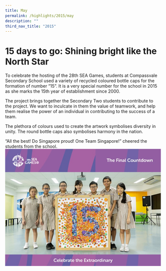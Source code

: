 ```yaml
---
title: May
permalink: /highlights/2015/may
description: ""
third_nav_title: "2015"
---
```

# 15 days to go: Shining bright like the North Star

To celebrate the hosting of the 28th SEA Games, students at Compassvale Secondary School used a variety of recycled coloured bottle caps for the formation of number “15”. It is a very special number for the school in 2015 as she marks the 15th year of establishment since 2000.

The project brings together the Secondary Two students to contribute to the project. We want to inculcate in them the value of teamwork, and help them realise the power of an individual in contributing to the success of a team.

The plethora of colours used to create the artwork symbolises diversity in unity. The round bottle caps also symbolises harmony in the nation.

“All the best! Do Singapore proud! One Team Singapore!” cheered the students from the school.
![](/images/15.jpeg)

